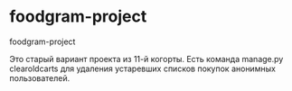 # foodgram-project
foodgram-project

Это старый вариант проекта из 11-й когорты.
Есть команда manage.py clearoldcarts для удаления устаревших списков покупок анонимных пользователей.
